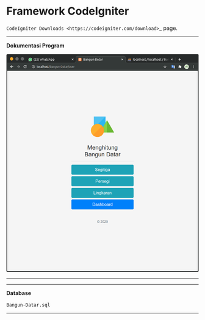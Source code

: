 # Framework CodeIgniter

`CodeIgniter Downloads <https://codeigniter.com/download>`\_ page.

---

**Dokumentasi Program**

![Halaman index](/dokumentasi_program/1-halaman-utama.png)

---

---

**Database**

```
Bangun-Datar.sql
```

---
